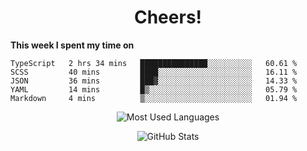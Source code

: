 <h1 align="center">Cheers!</h1>

**This week I spent my time on**
<!--START_SECTION:waka-->

```text
TypeScript   2 hrs 34 mins   ███████████████░░░░░░░░░░   60.61 %
SCSS         40 mins         ████░░░░░░░░░░░░░░░░░░░░░   16.11 %
JSON         36 mins         ███▓░░░░░░░░░░░░░░░░░░░░░   14.33 %
YAML         14 mins         █▒░░░░░░░░░░░░░░░░░░░░░░░   05.79 %
Markdown     4 mins          ▒░░░░░░░░░░░░░░░░░░░░░░░░   01.94 %
```

<!--END_SECTION:waka-->

<p align="center"><img src="https://github-readme-stats.vercel.app/api/top-langs/?username=thnkrn&layout=compact&hide=html&theme=tokyonight" alt="Most Used Languages" /></p>

<p align="center"><img src="https://github-readme-stats.vercel.app/api?username=thnkrn&show_icons=true&count_private=true&theme=tokyonight" alt="GitHub Stats" /></p>

<!-- <p align="center"><a href="https://wakatime.com"><img src="https://wakatime.com/share/@thnkrn/40092326-d1bd-471b-89da-9a7c63939402.png" /></p>
 -->
